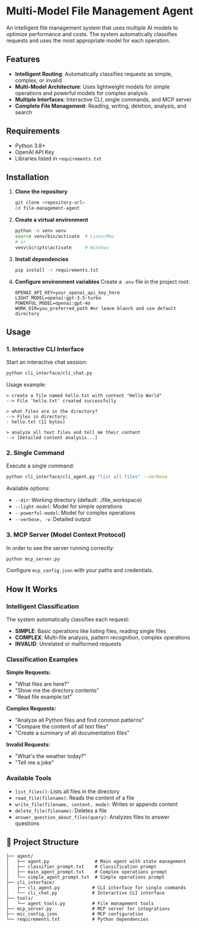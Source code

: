 # Multi-Model File Management Agent

An intelligent file management system that uses multiple AI models to optimize performance and costs. 
The system automatically classifies requests and uses the most appropriate model for each operation.

## Features

- **Intelligent Routing**: Automatically classifies requests as simple, complex, or invalid
- **Multi-Model Architecture**: Uses lightweight models for simple operations and powerful models for complex analysis
- **Multiple Interfaces**: Interactive CLI, single commands, and MCP server
- **Complete File Management**: Reading, writing, deletion, analysis, and search

## Requirements

- Python 3.8+
- OpenAI API Key
- Libraries listed in `requirements.txt`

## Installation

1. **Clone the repository**
   ```bash
   git clone <repository-url>
   cd file-management-agent
   ```

2. **Create a virtual environment**
   ```bash
   python -m venv venv
   source venv/bin/activate  # Linux/Mac
   # or
   venv\Scripts\activate     # Windows
   ```

3. **Install dependencies**
   ```bash
   pip install -r requirements.txt
   ```

4. **Configure environment variables**
   Create a `.env` file in the project root:
   ```env
   OPENAI_API_KEY=your_openai_api_key_here
   LIGHT_MODEL=openai:gpt-3.5-turbo
   POWERFUL_MODEL=openai:gpt-4o
   WORK_DIR=you_preferred_path #or leave blanck and use default directory
   ```

## Usage

### 1. Interactive CLI Interface

Start an interactive chat session:

```bash
python cli_interface/cli_chat.py
```

Usage example:
```
> create a file named hello.txt with content "Hello World"
--> File 'hello.txt' created successfully

> what files are in the directory?
--> Files in directory:
- hello.txt (11 bytes)

> analyze all text files and tell me their content
--> [Detailed content analysis...]
```

### 2. Single Command

Execute a single command:

```bash
python cli_interface/cli_agent.py "list all files" --verbose
```

Available options:
- `--dir`: Working directory (default: ./file_workspace)
- `--light-model`: Model for simple operations
- `--powerful-model`: Model for complex operations
- `--verbose, -v`: Detailed output

### 3. MCP Server (Model Context Protocol)

In order to see the server running correctly:

```bash
python mcp_server.py
```

Configure `mcp_config.json` with your paths and credentials.

## How It Works

### Intelligent Classification

The system automatically classifies each request:

- **SIMPLE**: Basic operations like listing files, reading single files
- **COMPLEX**: Multi-file analysis, pattern recognition, complex operations
- **INVALID**: Unrelated or malformed requests

### Classification Examples

**Simple Requests:**
- "What files are here?"
- "Show me the directory contents"
- "Read file example.txt"

**Complex Requests:**
- "Analyze all Python files and find common patterns"
- "Compare the content of all text files"
- "Create a summary of all documentation files"

**Invalid Requests:**
- "What's the weather today?"
- "Tell me a joke"

### Available Tools

- `list_files()`: Lists all files in the directory
- `read_file(filename)`: Reads the content of a file
- `write_file(filename, content, mode)`: Writes or appends content
- `delete_file(filename)`: Deletes a file
- `answer_question_about_files(query)`: Analyzes files to answer questions

## 📁 Project Structure

```
├── agent/
│   ├── agent.py                 # Main agent with state management
│   ├── classifier_prompt.txt    # Classification prompt
│   ├── main_agent_prompt.txt    # Complex operations prompt
│   └── simple_agent_prompt.txt  # Simple operations prompt
├── cli_interface/
│   ├── cli_agent.py            # CLI interface for single commands
│   └── cli_chat.py             # Interactive CLI interface
├── tools/
│   └── agent_tools.py          # File management tools
├── mcp_server.py               # MCP server for integrations
├── mic_config.json             # MCP configuration
└── requirements.txt            # Python dependencies
```
